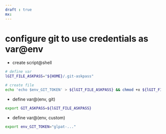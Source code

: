 ```yaml
---
draft : true
mx:  
---
```


# configure git to use credentials as var@env

- create script@shell
```bash
# define var
lGIT_FILE_ASKPASS="${HOME}/.git-askpass"

# create file
echo 'echo $env_GIT_TOKEN' > ${lGIT_FILE_ASKPASS} && chmod +x ${lGIT_FILE_ASKPASS}
```

- define var@(env, git)
```bash
export GIT_ASKPASS=${lGIT_FILE_ASKPASS}
```

- define var@(env, custom)
```bash
export env_GIT_TOKEN="glpat-..."
```
